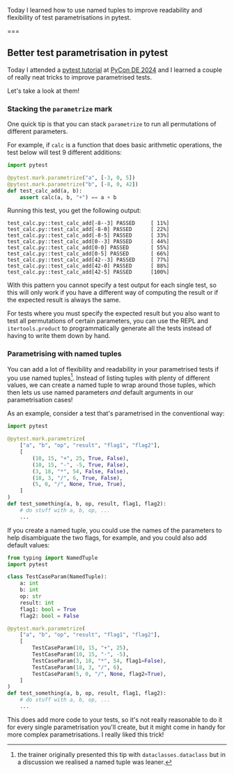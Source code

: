 Today I learned how to use named tuples to improve readability and flexibility of test parametrisations in pytest.

===

## Better test parametrisation in pytest

Today I attended a [pytest tutorial](https://pretalx.com/pyconde-pydata-2024/talk/DSFWRC/) at [PyCon DE 2024](https://2024.pycon.de) and I learned a couple of really neat tricks to improve parametrised tests.

Let's take a look at them!


### Stacking the `parametrize` mark

One quick tip is that you can stack `parametrize` to run all permutations of different parameters.

For example, if `calc` is a function that does basic arithmetic operations, the test below will test 9 different additions:

```py
import pytest

@pytest.mark.parametrize("a", [-3, 0, 5])
@pytest.mark.parametrize("b", [-8, 0, 42])
def test_calc_add(a, b):
    assert calc(a, b, "+") == a + b
```

Running this test, you get the following output:

```
test_calc.py::test_calc_add[-8--3] PASSED     [ 11%]
test_calc.py::test_calc_add[-8-0] PASSED      [ 22%]
test_calc.py::test_calc_add[-8-5] PASSED      [ 33%]
test_calc.py::test_calc_add[0--3] PASSED      [ 44%]
test_calc.py::test_calc_add[0-0] PASSED       [ 55%]
test_calc.py::test_calc_add[0-5] PASSED       [ 66%]
test_calc.py::test_calc_add[42--3] PASSED     [ 77%]
test_calc.py::test_calc_add[42-0] PASSED      [ 88%]
test_calc.py::test_calc_add[42-5] PASSED      [100%]
```

With this pattern you cannot specify a test output for each single test, so this will only work if you have a different way of computing the result or if the expected result is always the same.

For tests where you must specify the expected result but you also want to test all permutations of certain parameters, you can use the REPL and `itertools.product` to programmatically generate all the tests instead of having to write them down by hand.


### Parametrising with named tuples

You can add a lot of flexibility and readability in your parametrised tests if you use named tuples[^1].
Instead of listing tuples with plenty of different values, we can create a named tuple to wrap around those tuples, which then lets us use named parameters _and_ default arguments in our parametrisation cases!

As an example, consider a test that's parametrised in the conventional way:

```py
import pytest

@pytest.mark.parametrize(
    ["a", "b", "op", "result", "flag1", "flag2"],
    [
        (10, 15, "+", 25, True, False),
        (10, 15, "-", -5, True, False),
        (3, 18, "*", 54, False, False),
        (18, 3, "/", 6, True, False),
        (5, 0, "/", None, True, True),
    ]
)
def test_something(a, b, op, result, flag1, flag2):
    # do stuff with a, b, op, ...
    ...
```

If you create a named tuple, you could use the names of the parameters to help disambiguate the two flags, for example, and you could also add default values:

```py
from typing import NamedTuple
import pytest

class TestCaseParam(NamedTuple):
    a: int
    b: int
    op: str
    result: int
    flag1: bool = True
    flag2: bool = False

@pytest.mark.parametrize(
    ["a", "b", "op", "result", "flag1", "flag2"],
    [
        TestCaseParam(10, 15, "+", 25),
        TestCaseParam(10, 15, "-", -5),
        TestCaseParam(3, 18, "*", 54, flag1=False),
        TestCaseParam(18, 3, "/", 6),
        TestCaseParam(5, 0, "/", None, flag2=True),
    ]
)
def test_something(a, b, op, result, flag1, flag2):
    # do stuff with a, b, op, ...
    ...
```

This does add more code to your tests, so it's not really reasonable to do it for every single parametrisation you'll create, but it might come in handy for more complex parametrisations.
I really liked this trick!


[^1]: the trainer originally presented this tip with `dataclasses.dataclass` but in a discussion we realised a named tuple was leaner.
